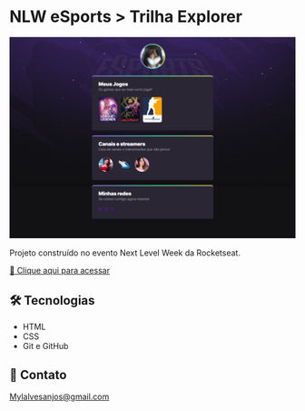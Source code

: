 # NLW eSports > Trilha Explorer

![preview](.github/preview.png)

Projeto construído no evento Next Level Week da Rocketseat.

[🔗 Clique aqui para acessar](https://mylalvesanjos.github.io/nlw-esports-explorer/)


## 🛠️ Tecnologias

- HTML
- CSS
- Git e GitHub

## 📧 Contato

Mylalvesanjos@gmail.com